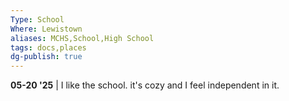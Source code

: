 ```yaml
---
Type: School
Where: Lewistown
aliases: MCHS,School,High School
tags: docs,places
dg-publish: true
---
```

**05-20 '25** | I like the school. it's cozy and I feel independent in it.